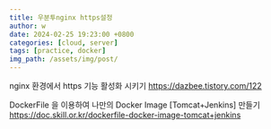 ```yaml
---
title: 우분투nginx https설정
author: w
date: 2024-02-25 19:23:00 +0800
categories: [cloud, server]
tags: [practice, docker]
img_path: /assets/img/post/
---
```


nginx 환경에서 https 기능 활성화 시키기
https://dazbee.tistory.com/122

DockerFile 을 이용하여 나만의 Docker Image [Tomcat+Jenkins] 만들기
https://doc.skill.or.kr/dockerfile-docker-image-tomcat+jenkins